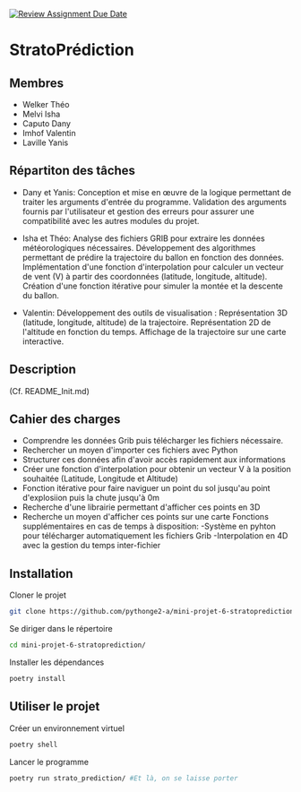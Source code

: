 [![Review Assignment Due Date](https://classroom.github.com/assets/deadline-readme-button-22041afd0340ce965d47ae6ef1cefeee28c7c493a6346c4f15d667ab976d596c.svg)](https://classroom.github.com/a/oOQR1xPR)
# StratoPrédiction

## Membres

- Welker Théo
- Melvi Isha
- Caputo Dany
- Imhof Valentin
- Laville Yanis

## Répartiton des tâches
  
- Dany et Yanis:
  Conception et mise en œuvre de la logique permettant de traiter les arguments d'entrée du programme.
  Validation des arguments fournis par l'utilisateur et gestion des erreurs pour assurer une compatibilité avec les autres modules du projet.

- Isha et Théo:
  Analyse des fichiers GRIB pour extraire les données météorologiques nécessaires.
  Développement des algorithmes permettant de prédire la trajectoire du ballon en fonction des données.
  Implémentation d'une fonction d'interpolation pour calculer un vecteur de vent (V) à partir des coordonnées (latitude, longitude, altitude).
  Création d'une fonction itérative pour simuler la montée et la descente du ballon.

- Valentin:
  Développement des outils de visualisation :
    Représentation 3D (latitude, longitude, altitude) de la trajectoire.
    Représentation 2D de l'altitude en fonction du temps.
    Affichage de la trajectoire sur une carte interactive.
  

## Description

(Cf. README_Init.md)

## Cahier des charges

- Comprendre les données Grib puis télécharger les fichiers nécessaire.
- Rechercher un moyen d'importer ces fichiers avec Python
- Structurer ces données afin d'avoir accès rapidement aux informations
- Créer une fonction d'interpolation pour obtenir un vecteur V à la position souhaitée (Latitude, Longitude et Altitude)
- Fonction itérative pour faire naviguer un point du sol jusqu'au point d'explosiion puis la chute jusqu'à 0m
- Recherche d'une librairie permettant d'afficher ces points en 3D
- Recherche un moyen d'afficher ces points sur une carte
Fonctions supplémentaires en cas de temps à disposition: 
-Système en pyhton pour télécharger automatiquement les fichiers Grib
-Interpolation en 4D avec la gestion du temps inter-fichier


## Installation
Cloner le projet
```bash
git clone https://github.com/pythonge2-a/mini-projet-6-stratoprediction.git
```
Se diriger dans le répertoire
```bash
cd mini-projet-6-stratoprediction/
```
Installer les dépendances
```bash
poetry install 
```

## Utiliser le projet
Créer un environnement virtuel
```bash
poetry shell 
```
Lancer le programme
```bash
poetry run strato_prediction/ #Et là, on se laisse porter
```